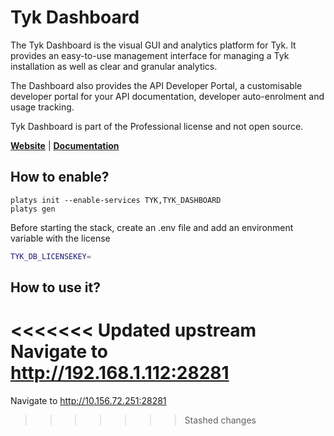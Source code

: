 # Tyk Dashboard

The Tyk Dashboard is the visual GUI and analytics platform for Tyk. It provides an easy-to-use management interface for managing a Tyk installation as well as clear and granular analytics.

The Dashboard also provides the API Developer Portal, a customisable developer portal for your API documentation, developer auto-enrolment and usage tracking.

Tyk Dashboard is part of the Professional license and not open source.

**[Website](https://tyk.io)** | **[Documentation](https://tyk.io/docs/tyk-dashboard/)** 

## How to enable?

```
platys init --enable-services TYK,TYK_DASHBOARD
platys gen
```

Before starting the stack, create an .env file and add an environment variable with the license

```bash
TYK_DB_LICENSEKEY=
```

## How to use it?

<<<<<<< Updated upstream
Navigate to <http://192.168.1.112:28281>
=======
Navigate to <http://10.156.72.251:28281>
>>>>>>> Stashed changes
